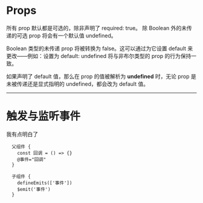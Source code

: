 # Props


所有 prop 默认都是可选的，除非声明了 required: true。
除 Boolean 外的未传递的可选 prop 将会有一个默认值 undefined。

Boolean 类型的未传递 prop 将被转换为 false。这可以通过为它设置 default 来更改——例如：设置为 default: undefined 将与非布尔类型的 prop 的行为保持一致。

如果声明了 default 值，那么在 prop 的值被解析为 **undefined** 时，无论 prop 是未被传递还是显式指明的 undefined，都会改为 default 值。

---


# 触发与监听事件
我有点明白了
```
  父组件 {
    const 回调 = () => {}
    @事件="回调"
  }

  子组件 {
    defineEmits(['事件'])
    $emit('事件')
  }
```
